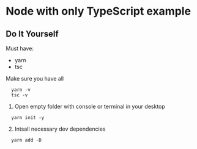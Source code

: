 # Node with only TypeScript example


## Do It Yourself 

Must have: 
* yarn 
* tsc

Make sure you have all

```console
  yarn -v
  tsc -v
```

1. Open empty folder with console or terminal in your desktop 

```console
  yarn init -y
```

2. Intsall necessary dev dependencies 

```console
  yarn add -D 
```
